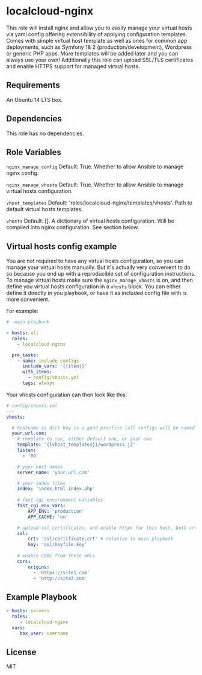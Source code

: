 localcloud-nginx
=========

This role will install nginx and allow you to easily manage your virtual hosts via yaml config offering extensibility of applying configuration templates.
Comes with simple virtual host template as well as ones for common app deployments, such as Symfony 1& 2 (production/development), Wordpress or generic PHP apps. More templates will be added later and you can always use your own!
Additionally this role can upload SSL/TLS certificates and enable HTTPS support for managed virtual hosts.

Requirements
------------

An Ubuntu 14 LTS box.

Dependencies
------------

This role has no dependencies.

Role Variables
--------------

`nginx_manage_config`
Default: True. Whether to allow Ansible to manage nginx config.

`nginx_manage_vhosts`
Default: True.  Whether to allow Ansible to manage virtual hosts configuration.


`vhost_templates`
Default: 'roles/localcloud-nginx/templates/vhosts'. Path to default virtual hosts templates.

`vhosts`
Default: []. A dictionary of virtual hosts configuration. Will be compiled into nginx configuration. See section below.


Virtual hosts config example
----------------

You are not required to have any virtual hosts configuration, so you can manage your virtual hosts manually. But it's actually very convenient to do so because you end up with a reproducible set of configuration instructions.
To manage virtual hosts make sure the `nginx_manage_vhosts` is on, and then define you virtual hosts configuration in a `vhosts` block.
You can either define it directly in you playbook, or have it as included config file with is more convenient.

For example:
```yml
#  main playbook

- hosts: all
  roles:
    - localcloud-nginx

  pre_tasks:
    - name: include configs
      include_vars: '{{item}}'
      with_items:
        - config/vhosts.yml
      tags: always
```

Your vhosts configuration can then look like this:

```yml
# config/vhosts.yml
---
vhosts:

  # hostname as dict key is a good practice (all configs will be named based on this)
  your.url.com:
    # template to use, either default one, or your own
    template: '{{vhost_templates}}/wordpress.j2'
    listen:
      - '80'

    # your host names
    server_name: 'your.url.com'

    # your index files
    index: 'index.html index.php'
    
    # fast cgi environment variables
    fast_cgi_env_vars:
        APP_ENV: 'production'
        APP_CACHE: 'on'        

    # upload ssl certificates, and enable https for this host, both crt and key required
    ssl:
        crt: 'ssl/certificate.crt' # relative to main playbook
        key: 'ssl/keyfile.key'
        
    # enable CORS from these URLs
    cors:
        origins:
          - 'https://site1.com'
          - 'http://site2.com'
```


Example Playbook
----------------

```yml
- hosts: servers
  roles:
     - localcloud-nginx
  vars:
     box_user: username
```

License
-------

MIT
